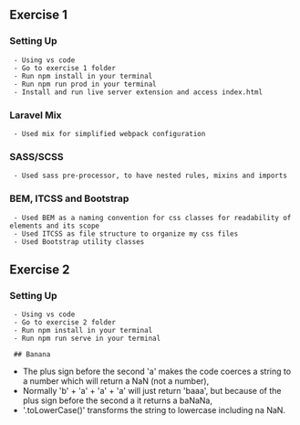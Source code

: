 
## Exercise 1
### Setting Up
```
 - Using vs code 
 - Go to exercise 1 folder
 - Run npm install in your terminal
 - Run npm run prod in your terminal
 - Install and run live server extension and access index.html
```
### Laravel Mix
```
 - Used mix for simplified webpack configuration
```
### SASS/SCSS
```
 - Used sass pre-processor, to have nested rules, mixins and imports
```
### BEM, ITCSS and Bootstrap
```
 - Used BEM as a naming convention for css classes for readability of elements and its scope
 - Used ITCSS as file structure to organize my css files
 - Used Bootstrap utility classes
```

## Exercise 2
### Setting Up
```
 - Using vs code 
 - Go to exercise 2 folder
 - Run npm install in your terminal
 - Run npm run serve in your terminal

 ## Banana
 ```
 - The plus sign before the second 'a' makes the code coerces a string to a number which will return a NaN (not a number),
 - Normally 'b' + 'a' + 'a' + 'a' will just return 'baaa', but because of the plus sign before the second a it returns a baNaNa,
 - '.toLowerCase()' transforms the string to lowercase including na NaN.
